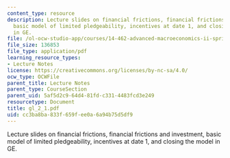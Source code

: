 ```yaml
---
content_type: resource
description: Lecture slides on financial frictions, financial frictions and investment,
  basic model of limited pledgeability, incentives at date 1, and closing the model
  in GE.
file: /ol-ocw-studio-app/courses/14-462-advanced-macroeconomics-ii-spring-2007/cc3ba8ba833f659fee0a6a94b75d5df9_gl_2_1.pdf
file_size: 136853
file_type: application/pdf
learning_resource_types:
- Lecture Notes
license: https://creativecommons.org/licenses/by-nc-sa/4.0/
ocw_type: OCWFile
parent_title: Lecture Notes
parent_type: CourseSection
parent_uid: 5af5d2c9-64d4-81fd-c331-4483fcd3e249
resourcetype: Document
title: gl_2_1.pdf
uid: cc3ba8ba-833f-659f-ee0a-6a94b75d5df9
---
```

Lecture slides on financial frictions, financial frictions and investment, basic model of limited pledgeability, incentives at date 1, and closing the model in GE.